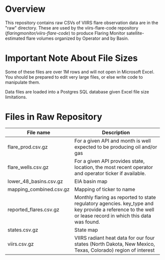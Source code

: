 # Overview
This repository contains raw CSVs of VIIRS flare observation data are in the "raw" directory. These are used by the viirs-flare-code repository (*flaringmonitor/viirs-flare-code*) to produce Flaring Monitor satellite-estimated flare volumes organized by Operator and by Basin.

# Important Note About File Sizes
Some of these files are over 1M rows and will not open in Microsoft Excel. You should be prepared to edit very large files, or else write code to manipulate them.

Data files are loaded into a Postgres SQL database given Excel file size limitations.

# Files in Raw Repository  

| File name               | Description                                                                                                                                              |
|-------------------------|----------------------------------------------------------------------------------------------------------------------------------------------------------|
| flare_prod.csv.gz       | For a given API and month is well expected to be producing oil and/or gas                                                                                |
| flare_wells.csv.gz      | For a given API provides state, location, the most recent operator and operator ticker if available.                                                     |
| lower_48_basins.csv.gz  | EIA basin map                                                                                                                                            |
| mapping_combined.csv.gz | Mapping of ticker to name                                                                                                                                |
| reported_flares.csv.gz  | Monthly flaring as reported to state regulatory agencies. key_type and key provide a reference to the well or lease record in which this data was found. |
| states.csv.gz           | State map                                                                                                                                                |
| viirs.csv.gz            | VIIRS radiant heat data for our four states (North Dakota, New Mexico, Texas, Colorado) region of interest                                               |
